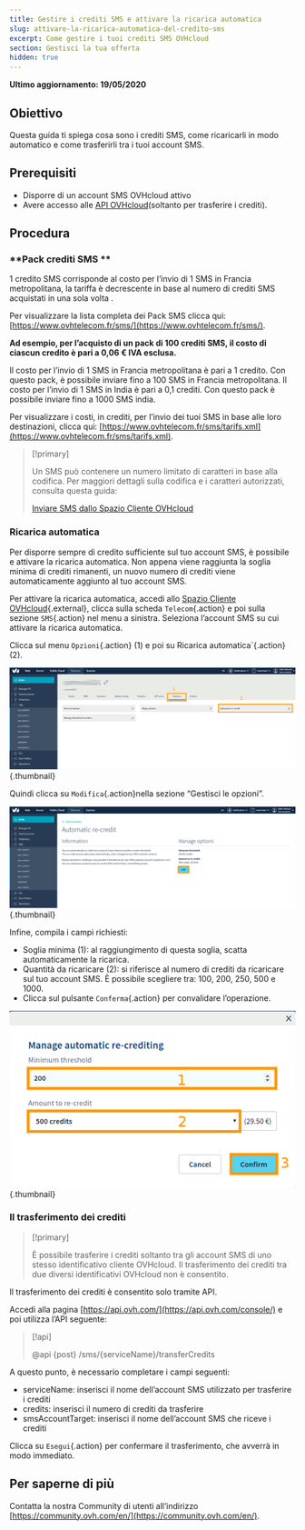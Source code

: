 ```yaml
---
title: Gestire i crediti SMS e attivare la ricarica automatica
slug: attivare-la-ricarica-automatica-del-credito-sms 
excerpt: Come gestire i tuoi crediti SMS OVHcloud
section: Gestisci la tua offerta
hidden: true
---
```


**Ultimo aggiornamento: 19/05/2020**

## Obiettivo

Questa guida ti spiega cosa sono i crediti SMS, come ricaricarli in modo automatico e come trasferirli tra i tuoi account SMS.

## Prerequisiti

* Disporre di un account SMS OVHcloud attivo
* Avere accesso alle [API OVHcloud](https://api.ovh.com/console/)(soltanto per trasferire i crediti).

## Procedura

### **Pack crediti SMS **

1 credito SMS corrisponde al costo per l’invio di 1 SMS in Francia metropolitana, la tariffa è decrescente in base al numero di crediti SMS acquistati in una sola volta . 

Per visualizzare la lista completa dei Pack SMS clicca qui: [https://www.ovhtelecom.fr/sms/](https://www.ovhtelecom.fr/sms/).

**Ad esempio, per l’acquisto di un pack di 100 crediti SMS, il costo di ciascun credito è pari a 0,06 € IVA esclusa.**

Il costo per l’invio di 1 SMS in Francia metropolitana è pari a 1 credito. Con questo pack, è possibile inviare fino a 100 SMS in Francia metropolitana.
Il costo per l’invio di 1 SMS in India è pari a 0,1 crediti. Con questo pack è possibile inviare fino a 1000 SMS india.

Per visualizzare i costi, in crediti, per l’invio dei tuoi SMS in base alle loro destinazioni, clicca qui: [https://www.ovhtelecom.fr/sms/tarifs.xml](https://www.ovhtelecom.fr/sms/tarifs.xml).

> [!primary]
>
> Un SMS può contenere un numero limitato di caratteri in base alla codifica. Per maggiori dettagli sulla codifica e i caratteri autorizzati, consulta questa guida: 
> 
> [Inviare SMS dallo Spazio Cliente OVHcloud](../inviare_sms_dallo_spazio_cliente/#step--2-scrivi-il-tuo-sms)
>

### **Ricarica automatica**

Per disporre sempre di credito sufficiente sul tuo account SMS, è possibile e attivare la ricarica automatica. Non appena viene raggiunta la soglia minima di crediti rimanenti, un nuovo numero di crediti viene automaticamente aggiunto al tuo account SMS.

Per attivare la ricarica automatica, accedi allo [Spazio Cliente OVHcloud](https://www.ovh.com/auth/?action=gotomanager){.external}, clicca sulla scheda `Telecom`{.action} e poi sulla sezione `SMS`{.action} nel menu a sinistra. Seleziona l’account SMS su cui attivare la ricarica automatica.

Clicca sul menu `Opzioni`{.action} (1) e poi su Ricarica automatica`{.action} (2).

![credit sms](images/smscredit1.png){.thumbnail}

Quindi clicca su `Modifica`{.action}nella sezione “Gestisci le opzioni”.

![credit sms](images/smscredit2.png){.thumbnail}

Infine, compila i campi richiesti:

* Soglia minima (1): al raggiungimento di questa soglia, scatta automaticamente la ricarica.
* Quantità da ricaricare (2): si riferisce al numero di crediti da ricaricare sul tuo account SMS. È possibile scegliere tra: 100, 200, 250, 500 e 1000.
* Clicca sul pulsante `Conferma`{.action} per convalidare l’operazione.

![credit sms](images/smscredit3.png){.thumbnail}

### **Il trasferimento dei crediti**

> [!primary]
>
> È possibile trasferire i crediti soltanto tra gli account SMS di uno stesso identificativo cliente OVHcloud. Il trasferimento dei crediti tra due diversi identificativi OVHcloud non è consentito.
>

Il trasferimento dei crediti è consentito solo tramite API.

Accedi alla pagina [https://api.ovh.com/](https://api.ovh.com/console/) e poi utilizza l’API seguente:

> [!api]
>
> @api {post} /sms/{serviceName}/transferCredits
>

A questo punto, è necessario completare i campi seguenti:

* serviceName: inserisci il nome dell’account SMS utilizzato per trasferire i crediti
* credits: inserisci il numero di crediti da trasferire
* smsAccountTarget: inserisci il nome dell’account SMS che riceve i crediti

Clicca su `Esegui`{.action} per confermare il trasferimento, che avverrà in modo immediato.

## Per saperne di più

Contatta la nostra Community di utenti all’indirizzo [https://community.ovh.com/en/](https://community.ovh.com/en/).
